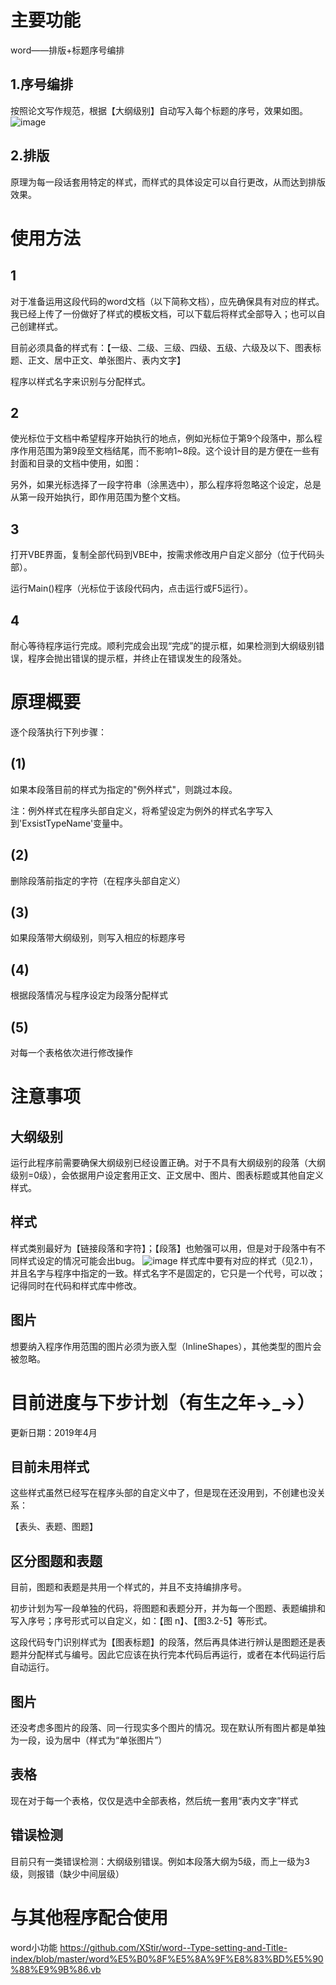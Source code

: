# 主要功能
word——排版+标题序号编排
## 1.序号编排
按照论文写作规范，根据【大纲级别】自动写入每个标题的序号，效果如图。
![image](https://github.com/XStir/word--Type-setting-and-Title-index/blob/master/example.png)
## 2.排版
原理为每一段话套用特定的样式，而样式的具体设定可以自行更改，从而达到排版效果。

# 使用方法
## 1
对于准备运用这段代码的word文档（以下简称文档），应先确保具有对应的样式。
我已经上传了一份做好了样式的模板文档，可以下载后将样式全部导入；也可以自己创建样式。

目前必须具备的样式有：【一级、二级、三级、四级、五级、六级及以下、图表标题、正文、居中正文、单张图片、表内文字】

程序以样式名字来识别与分配样式。

## 2
使光标位于文档中希望程序开始执行的地点，例如光标位于第9个段落中，那么程序作用范围为第9段至文档结尾，而不影响1~8段。这个设计目的是方便在一些有封面和目录的文档中使用，如图：

另外，如果光标选择了一段字符串（涂黑选中），那么程序将忽略这个设定，总是从第一段开始执行，即作用范围为整个文档。

## 3
打开VBE界面，复制全部代码到VBE中，按需求修改用户自定义部分（位于代码头部）。

运行Main()程序（光标位于该段代码内，点击运行或F5运行）。

## 4
耐心等待程序运行完成。顺利完成会出现“完成”的提示框，如果检测到大纲级别错误，程序会抛出错误的提示框，并终止在错误发生的段落处。

# 原理概要
逐个段落执行下列步骤：
## (1)
如果本段落目前的样式为指定的"例外样式"，则跳过本段。

注：例外样式在程序头部自定义，将希望设定为例外的样式名字写入到'ExsistTypeName'变量中。
## (2)
删除段落前指定的字符（在程序头部自定义）
## (3)
如果段落带大纲级别，则写入相应的标题序号
## (4)
根据段落情况与程序设定为段落分配样式
## (5)
对每一个表格依次进行修改操作

# 注意事项
## 大纲级别
运行此程序前需要确保大纲级别已经设置正确。对于不具有大纲级别的段落（大纲级别=0级），会依据用户设定套用正文、正文居中、图片、图表标题或其他自定义样式。

## 样式
样式类别最好为【链接段落和字符】；【段落】也勉强可以用，但是对于段落中有不同样式设定的情况可能会出bug。
![image](https://github.com/XStir/word--Type-setting-and-Title-index/blob/master/%E6%A0%B7%E5%BC%8F%E7%B1%BB%E5%9E%8B.jpg)
样式库中要有对应的样式（见2.1），并且名字与程序中指定的一致。样式名字不是固定的，它只是一个代号，可以改；记得同时在代码和样式库中修改。

## 图片
想要纳入程序作用范围的图片必须为嵌入型（InlineShapes），其他类型的图片会被忽略。

# 目前进度与下步计划（有生之年→_→）
更新日期：2019年4月
## 目前未用样式
这些样式虽然已经写在程序头部的自定义中了，但是现在还没用到，不创建也没关系：

【表头、表题、图题】
## 区分图题和表题
目前，图题和表题是共用一个样式的，并且不支持编排序号。

初步计划为写一段单独的代码，将图题和表题分开，并为每一个图题、表题编排和写入序号；序号形式可以自定义，如：【图 n】、【图3.2-5】等形式。

这段代码专门识别样式为【图表标题】的段落，然后再具体进行辨认是图题还是表题并分配样式与编号。因此它应该在执行完本代码后再运行，或者在本代码运行后自动运行。

## 图片
还没考虑多图片的段落、同一行现实多个图片的情况。现在默认所有图片都是单独为一段，设为居中（样式为“单张图片”）

## 表格
现在对于每一个表格，仅仅是选中全部表格，然后统一套用“表内文字”样式

## 错误检测
目前只有一类错误检测：大纲级别错误。例如本段落大纲为5级，而上一级为3级，则报错（缺少中间层级）

# 与其他程序配合使用
word小功能
https://github.com/XStir/word--Type-setting-and-Title-index/blob/master/word%E5%B0%8F%E5%8A%9F%E8%83%BD%E5%90%88%E9%9B%86.vb
